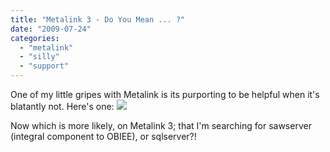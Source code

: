 ```yaml
---
title: "Metalink 3 - Do You Mean ... ?"
date: "2009-07-24"
categories: 
  - "metalink"
  - "silly"
  - "support"
---
```


One of my little gripes with Metalink is its purporting to be helpful when it's blatantly not. Here's one: ![](/images/rnm1978/image_lost.png)

Now which is more likely, on Metalink 3; that I'm searching for sawserver (integral component to OBIEE), or sqlserver?!
